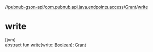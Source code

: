 //[pubnub-gson-api](../../../index.md)/[com.pubnub.api.java.endpoints.access](../index.md)/[Grant](index.md)/[write](write.md)

# write

[jvm]\
abstract fun [write](write.md)(write: [Boolean](https://kotlinlang.org/api/latest/jvm/stdlib/kotlin/-boolean/index.html)): [Grant](index.md)
